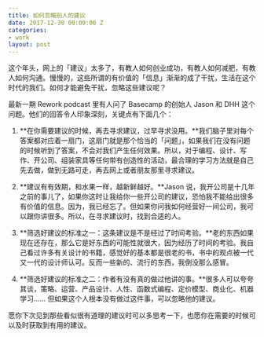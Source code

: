 ```yaml
---
title: 如何忽略别人的建议
date: 2017-12-30 00:00:00 Z
categories:
- work
layout: post
---
```


这个年头，网上的「建议」太多了，有教人如何创业成功，有教人如何减肥，有教人如何沟通。慢慢的，这些所谓的有价值的「信息」渐渐的成了干扰，生活在这个时代的我们。如何才能避免干扰，忽略这些建议呢？

最新一期 Rework podcast 里有人问了 Basecamp 的创始人 Jason 和 DHH 这个问题。他们的回答令人印象深刻，关键点有下面几个：

1. **在你需要建议的时候，再去寻求建议，过早寻求没用。**我们脑子里对每个答案都对应着一扇门，这扇门就是那个恰当的「问题」，如果我们在没有问题的时候听到了答案，不会对我们产生任何效果。所以，对于编程、设计、写作、开公司、组装家具等任何带有创造性的活动，最合理的学习方法就是自己先去做，做到无路可走，再去网上或者朋友那里寻求建议。

2. **建议有有效期，和水果一样，越新鲜越好。**Jason 说，我开公司是十几年之前的事儿了，如果你这时让我给你一些开公司的建议，恐怕我不能给出很多有价值的信息。因为，我已经忘了。但如果你问我如何经营好一间公司，我可以跟你讲很多。所以，在寻求建议时，找到合适的人。

3. **筛选好建议的标准之一：这条建议是不是经过了时间考验。**老的东西如果现在还存在，那么它是好东西的可能性就很大，因为经历了时间的考验。我自己看过许多有关设计的书籍，感觉好的基本都是很老的书，书中的观点被一代又一代的设计师认可。反而一些新的、流行的东西，我倒没那么感冒。

4. **筛选好建议的标准之二：作者有没有真的做过他讲的事。**很多人可以夸夸其谈，策略、运营、产品设计、人性、函数式编程、定价模型、商业化、机器学习…… 但如果这个人根本没有做过这件事，可以忽略他的建议。

愿你下次见到那些看似很有道理的建议时可以多思考一下，也愿你在需要的时候可以及时获取到有用的建议。